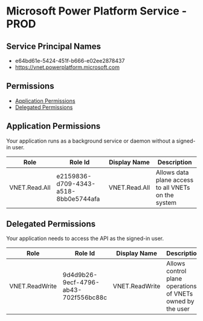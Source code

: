 # Microsoft Power Platform Service - PROD
## Service Principal Names
- e64bd61e-5424-451f-b666-e02ee2878437
- https://vnet.powerplatform.microsoft.com

 ## Permissions
- [Application Permissions](#application-permissions)
- [Delegated Permissions](#delegated-permissions)

## Application Permissions
Your application runs as a background service or daemon without a signed-in user.

| Role | Role Id | Display Name | Description |
|---|---|---|---|
| VNET.Read.All | e2159836-d709-4343-a518-8bb0e5744afa | VNET.Read.All | Allows data plane access to all VNETs on the system |

## Delegated Permissions
Your application needs to access the API as the signed-in user. 

| Role | Role Id | Display Name | Description |
|---|---|---|---|
| VNET.ReadWrite | 9d4d9b26-9ecf-4796-ab43-702f556bc88c | VNET.ReadWrite | Allows control plane operations of VNETs owned by the user |

